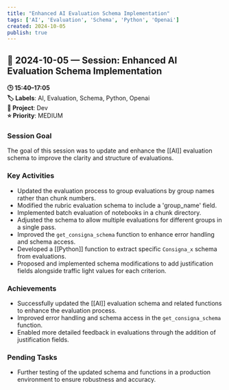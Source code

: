 ```yaml
---
title: "Enhanced AI Evaluation Schema Implementation"
tags: ['AI', 'Evaluation', 'Schema', 'Python', 'Openai']
created: 2024-10-05
publish: true
---
```


## 📅 2024-10-05 — Session: Enhanced AI Evaluation Schema Implementation

**🕒 15:40–17:05**  
**🏷️ Labels**: AI, Evaluation, Schema, Python, Openai  
**📂 Project**: Dev  
**⭐ Priority**: MEDIUM  


### Session Goal
The goal of this session was to update and enhance the [[AI]] evaluation schema to improve the clarity and structure of evaluations.

### Key Activities
- Updated the evaluation process to group evaluations by group names rather than chunk numbers.
- Modified the rubric evaluation schema to include a 'group_name' field.
- Implemented batch evaluation of notebooks in a chunk directory.
- Adjusted the schema to allow multiple evaluations for different groups in a single pass.
- Improved the `get_consigna_schema` function to enhance error handling and schema access.
- Developed a [[Python]] function to extract specific `Consigna_x` schema from evaluations.
- Proposed and implemented schema modifications to add justification fields alongside traffic light values for each criterion.

### Achievements
- Successfully updated the [[AI]] evaluation schema and related functions to enhance the evaluation process.
- Improved error handling and schema access in the `get_consigna_schema` function.
- Enabled more detailed feedback in evaluations through the addition of justification fields.

### Pending Tasks
- Further testing of the updated schema and functions in a production environment to ensure robustness and accuracy.
